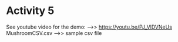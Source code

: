 # Activity 5
See youtube video for the demo: -->> https://youtu.be/PJ_VlDVNeUs
MushroomCSV.csv -->> sample csv file
